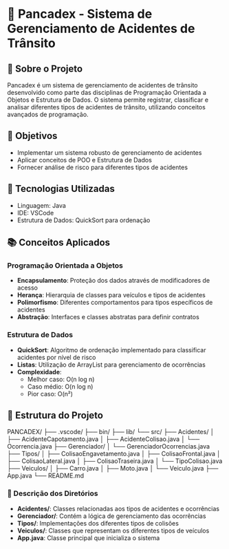 # 🚗 Pancadex - Sistema de Gerenciamento de Acidentes de Trânsito

## 📝 Sobre o Projeto
Pancadex é um sistema de gerenciamento de acidentes de trânsito desenvolvido como parte das disciplinas de Programação Orientada a Objetos e Estrutura de Dados. O sistema permite registrar, classificar e analisar diferentes tipos de acidentes de trânsito, utilizando conceitos avançados de programação.

## 🎯 Objetivos
- Implementar um sistema robusto de gerenciamento de acidentes
- Aplicar conceitos de POO e Estrutura de Dados
- Fornecer análise de risco para diferentes tipos de acidentes

## 🔧 Tecnologias Utilizadas
- Linguagem: Java
- IDE: VSCode
- Estrutura de Dados: QuickSort para ordenação

## 📚 Conceitos Aplicados

### Programação Orientada a Objetos
- **Encapsulamento**: Proteção dos dados através de modificadores de acesso
- **Herança**: Hierarquia de classes para veículos e tipos de acidentes
- **Polimorfismo**: Diferentes comportamentos para tipos específicos de acidentes
- **Abstração**: Interfaces e classes abstratas para definir contratos

### Estrutura de Dados
- **QuickSort**: Algoritmo de ordenação implementado para classificar acidentes por nível de risco
- **Listas**: Utilização de ArrayList para gerenciamento de ocorrências
- **Complexidade**:
  - Melhor caso: O(n log n)
  - Caso médio: O(n log n)
  - Pior caso: O(n²)

## 📁 Estrutura do Projeto

PANCADEX/
├── .vscode/
├── bin/
├── lib/
└── src/
├── Acidentes/
│   ├── AcidenteCapotamento.java
│   ├── AcidenteColisao.java
│   └── Ocorrencia.java
├── Gerenciador/
│   └── GerenciadorOcorrencias.java
├── Tipos/
│   ├── ColisaoEngavetamento.java
│   ├── ColisaoFrontal.java
│   ├── ColisaoLateral.java
│   ├── ColisaoTraseira.java
│   └── TipoColisao.java
├── Veiculos/
│   ├── Carro.java
│   ├── Moto.java
│   └── Veiculo.java
├── App.java
└── README.md

### 📂 Descrição dos Diretórios

- **Acidentes/**: Classes relacionadas aos tipos de acidentes e ocorrências
- **Gerenciador/**: Contém a lógica de gerenciamento das ocorrências
- **Tipos/**: Implementações dos diferentes tipos de colisões
- **Veiculos/**: Classes que representam os diferentes tipos de veículos
- **App.java**: Classe principal que inicializa o sistema
